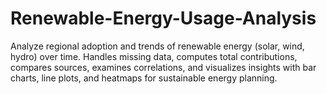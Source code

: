 # Renewable-Energy-Usage-Analysis
Analyze regional adoption and trends of renewable energy (solar, wind, hydro) over time. Handles missing data, computes total contributions, compares sources, examines correlations, and visualizes insights with bar charts, line plots, and heatmaps for sustainable energy planning.
